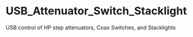 # USB_Attenuator_Switch_Stacklight
USB control of HP step attenuators, Coax Switches, and Stacklights
